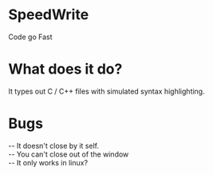 # SpeedWrite
Code go Fast


# What does it do?
It types out C / C++ files with simulated syntax highlighting.

# Bugs<br>
-- It doesn't close by it self.<br>
-- You can't close out of the window<br>
-- It only works in linux?<br>

